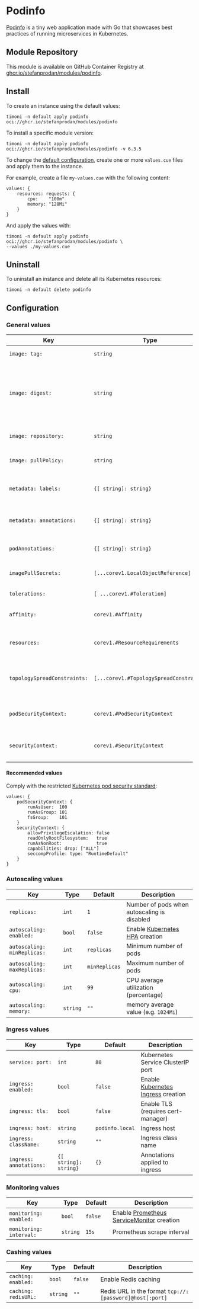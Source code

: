 # Podinfo

[Podinfo](https://github.com/stefanprodan/podinfo) is a tiny web application
made with Go that showcases best practices of running microservices in Kubernetes.

## Module Repository

This module is available on GitHub Container Registry at
[ghcr.io/stefanprodan/modules/podinfo](https://github.com/stefanprodan/podinfo/pkgs/container/modules%2Fpodinfo).

## Install

To create an instance using the default values:

```shell
timoni -n default apply podinfo oci://ghcr.io/stefanprodan/modules/podinfo
```

To install a specific module version:

```shell
timoni -n default apply podinfo oci://ghcr.io/stefanprodan/modules/podinfo -v 6.3.5
```

To change the [default configuration](#configuration),
create one or more `values.cue` files and apply them to the instance.

For example, create a file `my-values.cue` with the following content:

```cue
values: {
	resources: requests: {
		cpu:    "100m"
		memory: "128Mi"
	}
}
```

And apply the values with:

```shell
timoni -n default apply podinfo oci://ghcr.io/stefanprodan/modules/podinfo \
--values ./my-values.cue
```

## Uninstall

To uninstall an instance and delete all its Kubernetes resources:

```shell
timoni -n default delete podinfo
```

## Configuration

### General values

| Key                          | Type                                    | Default                        | Description                                                                                                                                  |
|------------------------------|-----------------------------------------|--------------------------------|----------------------------------------------------------------------------------------------------------------------------------------------|
| `image: tag:`                | `string`                                | `<latest version>`             | Container image tag                                                                                                                          |
| `image: digest:`             | `string`                                | `""`                           | Container image digest, takes precedence over `tag` when specified                                                                           |
| `image: repository:`         | `string`                                | `ghcr.io/stefanprodan/podinfo` | Container image repository                                                                                                                   |
| `image: pullPolicy:`         | `string`                                | `IfNotPresent`                 | [Kubernetes image pull policy](https://kubernetes.io/docs/concepts/containers/images/#image-pull-policy)                                     |
| `metadata: labels:`          | `{[ string]: string}`                   | `{}`                           | Common labels for all resources                                                                                                              |
| `metadata: annotations:`     | `{[ string]: string}`                   | `{}`                           | Common annotations for all resources                                                                                                         |
| `podAnnotations:`            | `{[ string]: string}`                   | `{}`                           | Annotations applied to pods                                                                                                                  |
| `imagePullSecrets:`          | `[...corev1.LocalObjectReference]`      | `[]`                           | [Kubernetes image pull secrets](https://kubernetes.io/docs/concepts/containers/images/#specifying-imagepullsecrets-on-a-pod)                 |
| `tolerations:`               | `[ ...corev1.#Toleration]`              | `[]`                           | [Kubernetes toleration](https://kubernetes.io/docs/concepts/scheduling-eviction/taint-and-toleration)                                        |
| `affinity:`                  | `corev1.#Affinity`                      | `{}`                           | [Kubernetes affinity and anti-affinity](https://kubernetes.io/docs/concepts/scheduling-eviction/assign-pod-node/#affinity-and-anti-affinity) |
| `resources:`                 | `corev1.#ResourceRequirements`          | `{}`                           | [Kubernetes resource requests and limits](https://kubernetes.io/docs/concepts/configuration/manage-resources-containers)                     |
| `topologySpreadConstraints:` | `[...corev1.#TopologySpreadConstraint]` | `[]`                           | [Kubernetes pod topology spread constraints](https://kubernetes.io/docs/concepts/scheduling-eviction/topology-spread-constraints)            |
| `podSecurityContext:`        | `corev1.#PodSecurityContext`            | `{}`                           | [Kubernetes pod security context](https://kubernetes.io/docs/tasks/configure-pod-container/security-context)                                 |
| `securityContext:`           | `corev1.#SecurityContext`               | `{}`                           | [Kubernetes container security context](https://kubernetes.io/docs/tasks/configure-pod-container/security-context)                           |

#### Recommended values

Comply with the
restricted [Kubernetes pod security standard](https://kubernetes.io/docs/concepts/security/pod-security-standards/):

```cue
values: {
	podSecurityContext: {
		runAsUser:  100
		runAsGroup: 101
		fsGroup:    101
	}
	securityContext: {
		allowPrivilegeEscalation: false
		readOnlyRootFilesystem:   true
		runAsNonRoot:             true
		capabilities: drop: ["ALL"]
		seccompProfile: type: "RuntimeDefault"
	}
}
```

### Autoscaling values

| Key                         | Type     | Default       | Description                                                                                                  |
|-----------------------------|----------|---------------|--------------------------------------------------------------------------------------------------------------|
| `replicas:`                 | `int`    | `1`           | Number of pods when autoscaling is disabled                                                                  |
| `autoscaling: enabled:`     | `bool`   | `false`       | Enable [Kubernetes HPA](https://kubernetes.io/docs/tasks/run-application/horizontal-pod-autoscale/) creation |
| `autoscaling: minReplicas:` | `int`    | `replicas`    | Minimum number of pods                                                                                       |
| `autoscaling: maxReplicas:` | `int`    | `minReplicas` | Maximum number of pods                                                                                       |
| `autoscaling: cpu:`         | `int`    | `99`          | CPU average utilization (percentage)                                                                         |
| `autoscaling: memory:`      | `string` | `""`          | memory average value (e.g. `1024Mi`)                                                                         |

### Ingress values

| Key                     | Type                  | Default         | Description                                                                                            |
|-------------------------|-----------------------|-----------------|--------------------------------------------------------------------------------------------------------|
| `service: port:`        | `int`                 | `80`            | Kubernetes Service ClusterIP port                                                                      |
| `ingress: enabled:`     | `bool`                | `false`         | Enable [Kubernetes Ingress](https://kubernetes.io/docs/concepts/services-networking/ingress/) creation |
| `ingress: tls:`         | `bool`                | `false`         | Enable TLS (requires cert-manager)                                                                     |
| `ingress: host:`        | `string`              | `podinfo.local` | Ingress host                                                                                           |
| `ingress: className:`   | `string`              | `""`            | Ingress class name                                                                                     |
| `ingress: annotations:` | `{[ string]: string}` | `{}`            | Annotations applied to ingress                                                                         |

### Monitoring values

| Key                     | Type     | Default | Description                                                                   |
|-------------------------|----------|---------|-------------------------------------------------------------------------------|
| `monitoring: enabled:`  | `bool`   | `false` | Enable [Prometheus ServiceMonitor](https://prometheus-operator.dev/) creation |
| `monitoring: interval:` | `string` | `15s`   | Prometheus scrape interval                                                    |

### Cashing values

| Key                  | Type     | Default | Description                                             |
|----------------------|----------|---------|---------------------------------------------------------|
| `caching: enabled:`  | `bool`   | `false` | Enable Redis caching                                    |
| `caching: redisURL:` | `string` | `""`    | Redis URL in the format `tcp://:[password]@host[:port]` |
